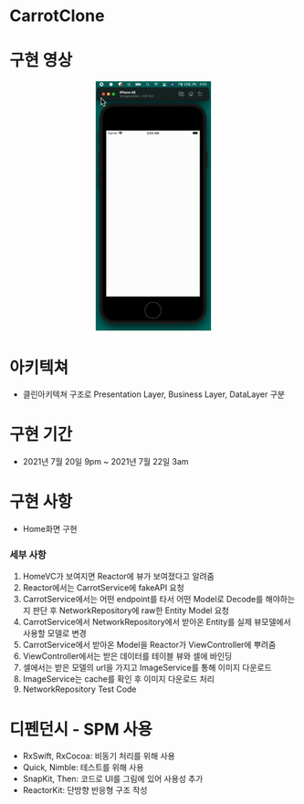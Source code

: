 # CarrotClone

# 구현 영상

<center><img src="https://github.com/hansangjin96/CarrotClone/blob/main/%EC%98%81%EC%83%81/%ED%99%94%EB%A9%B4-%EA%B8%B0%EB%A1%9D-2021-07-22-%EC%98%A4%EC%A0%84-2.03.11.gif" width="40%" height="40%"></center>

# 아키텍쳐

- 클린아키텍쳐 구조로 Presentation Layer, Business Layer, DataLayer 구분

# 구현 기간

- 2021년 7월 20일 9pm ~ 2021년 7월 22일 3am

# 구현 사항

- Home화면 구현

### 세부 사항

1. HomeVC가 보여지면 Reactor에 뷰가 보여졌다고 알려줌
2. Reactor에서는 CarrotService에 fakeAPI 요청
3. CarrotService에서는 어떤 endpoint를 타서 어떤 Model로 Decode를 해야하는지 판단 후 NetworkRepository에 raw한 Entity Model 요청
4. CarrotService에서 NetworkRepository에서 받아온 Entity를 실제 뷰모델에서 사용할 모델로 변경
5. CarrotService에서 받아온 Model을 Reactor가 ViewController에 뿌려줌
6. ViewController에서는 받은 데이터를 테이블 뷰와 셀에 바인딩
7. 셀에서는 받은 모델의 url을 가지고 ImageService를 통해 이미지 다운로드
8. ImageService는 cache를 확인 후 이미지 다운로드 처리
9. NetworkRepository Test Code 

# 디펜던시 - SPM 사용

- RxSwift, RxCocoa: 비동기 처리를 위해 사용
- Quick, Nimble: 테스트를 위해 사용
- SnapKit, Then: 코드로 UI를 그림에 있어 사용성 추가
- ReactorKit: 단방향 반응형 구조 작성
